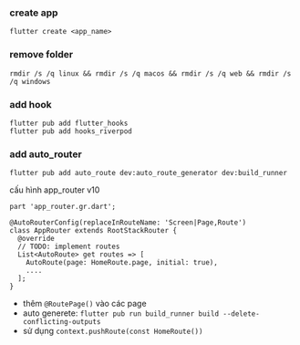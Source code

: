 ### create app
```
flutter create <app_name>
```

### remove folder

```
rmdir /s /q linux && rmdir /s /q macos && rmdir /s /q web && rmdir /s /q windows

```
### add hook
```
flutter pub add flutter_hooks
flutter pub add hooks_riverpod
```

### add auto_router
```
flutter pub add auto_route dev:auto_route_generator dev:build_runner
```
cấu hình app_router v10
```
part 'app_router.gr.dart';

@AutoRouterConfig(replaceInRouteName: 'Screen|Page,Route')
class AppRouter extends RootStackRouter {
  @override
  // TODO: implement routes
  List<AutoRoute> get routes => [
    AutoRoute(page: HomeRoute.page, initial: true),
    ....
  ];
}
```
- thêm `@RoutePage()` vào các page
- auto generete: `flutter pub run build_runner build --delete-conflicting-outputs`
- sử dụng `context.pushRoute(const HomeRoute())`
